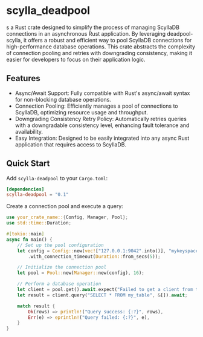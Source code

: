 # scylla_deadpool

s a Rust crate designed to simplify the process of managing ScyllaDB connections in an asynchronous Rust application. By leveraging deadpool-scylla, it offers a robust and efficient way to pool ScyllaDB connections for high-performance database operations. This crate abstracts the complexity of connection pooling and retries with downgrading consistency, making it easier for developers to focus on their application logic.

## Features

- Async/Await Support: Fully compatible with Rust's async/await syntax for non-blocking database operations.
- Connection Pooling: Efficiently manages a pool of connections to ScyllaDB, optimizing resource usage and throughput.
- Downgrading Consistency Retry Policy: Automatically retries queries with a downgradable consistency level, enhancing fault tolerance and availability.
- Easy Integration: Designed to be easily integrated into any async Rust application that requires access to ScyllaDB.

## Quick Start

Add `scylla-deadpool` to your `Cargo.toml`:

```toml
[dependencies]
scylla-deadpool = "0.1"
```

Create a connection pool and execute a query:

```rust
use your_crate_name::{Config, Manager, Pool};
use std::time::Duration;

#[tokio::main]
async fn main() {
    // Set up the pool configuration
    let config = Config::new(vec!["127.0.0.1:9042".into()], "mykeyspace".into())
        .with_connection_timeout(Duration::from_secs(5));

    // Initialize the connection pool
    let pool = Pool::new(Manager::new(config), 16);

    // Perform a database operation
    let client = pool.get().await.expect("Failed to get a client from the pool");
    let result = client.query("SELECT * FROM my_table", &[]).await;

    match result {
        Ok(rows) => println!("Query success: {:?}", rows),
        Err(e) => eprintln!("Query failed: {:?}", e),
    }
}
```
